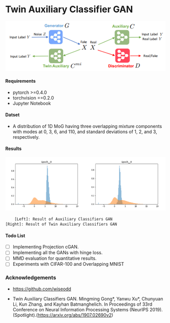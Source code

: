 # Twin Auxiliary Classifier GAN
![Drag Racing](TACGAN.png)
#### Requirements

* pytorch >=0.4.0
* torchvision ==0.2.0
* Jupyter Notebook

#### Datset 
* A distribution of 1D MoG having three overlapping mixture components with modes at 0, 3, 6, and 110, and standard
deviations of 1, 2, and 3, respectively.

#### Results
![Drag Racing](final.gif)

        [Left]: Result of Auxiliary Classifiers GAN                [Right]: Result of Twin Auxiliary Classifiers GAN

#### Todo List
- [ ] Implementing Projection cGAN.
- [ ] Implementing all the GANs with hinge loss.
- [ ] MMD evaluation for quantitative results.
- [ ] Experiments with CIFAR-100 and Overlapping MNIST

### Acknowledgements
* https://github.com/wiseodd

* Twin Auxiliary Classifiers GAN. Mingming Gong*, Yanwu Xu*, Chunyuan Li, Kun Zhang, and Kayhan Batmanghelich.
In Proceedings of 33rd Conference on Neural Information Processing Systems (NeurIPS 2019).(Spotlight).(https://arxiv.org/abs/1907.02690v2)

